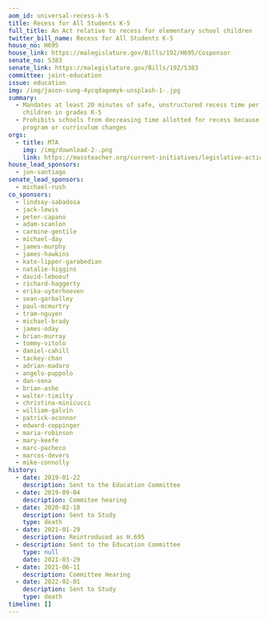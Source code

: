 ```yaml
---
aom_id: universal-recess-k-5
title: Recess for All Students K-5
full_title: An Act relative to recess for elementary school children
twitter_bill_name: Recess for All Students K-5
house_no: H695
house_link: https://malegislature.gov/Bills/192/H695/Cosponsor
senate_no: S383
senate_link: https://malegislature.gov/Bills/192/S383
committee: joint-education
issue: education
img: /img/jason-sung-4ycqdagemyk-unsplash-1-.jpg
summary:
  - Mandates at least 20 minutes of safe, unstructured recess time per day for
    children in grades K-5
  - Prohibits schools from decreasing time allotted for recess because of
    program or curriculum changes
orgs:
  - title: MTA
    img: /img/download-2-.png
    link: https://massteacher.org/current-initiatives/legislative-action
house_lead_sponsors:
  - jon-santiago
senate_lead_sponsors:
  - michael-rush
co_sponsors:
  - lindsay-sabadosa
  - jack-lewis
  - peter-capano
  - adam-scanlon
  - carmine-gentile
  - michael-day
  - james-murphy
  - james-hawkins
  - kate-lipper-garabedian
  - natalie-higgins
  - david-leboeuf
  - richard-haggerty
  - erika-uyterhoeven
  - sean-garballey
  - paul-mcmurtry
  - tram-nguyen
  - michael-brady
  - james-oday
  - brian-murray
  - tommy-vitolo
  - daniel-cahill
  - tackey-chan
  - adrian-madaro
  - angelo-puppolo
  - dan-sena
  - brian-ashe
  - walter-timilty
  - christina-minicucci
  - william-galvin
  - patrick-oconnor
  - edward-coppinger
  - maria-robinson
  - mary-keefe
  - marc-pacheco
  - marcos-devers
  - mike-connolly
history:
  - date: 2019-01-22
    description: Sent to the Education Committee
  - date: 2019-09-04
    description: Commitee hearing
  - date: 2020-02-18
    description: Sent to Study
    type: death
  - date: 2021-01-29
    description: Reintroduced as H.695
  - description: Sent to the Education Committee
    type: null
    date: 2021-03-29
  - date: 2021-06-11
    description: Committee Hearing
  - date: 2022-02-01
    description: Sent to Study
    type: death
timeline: []
---
```


